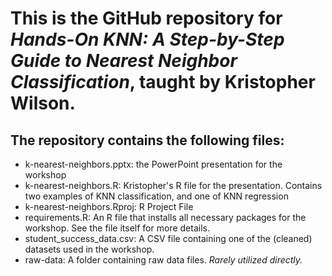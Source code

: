 # This is the GitHub repository for _Hands-On KNN: A Step-by-Step Guide to Nearest Neighbor Classification_, taught by **Kristopher Wilson**.

## The repository contains the following files:
 - k-nearest-neighbors.pptx: the PowerPoint presentation for the workshop
 - k-nearest-neighbors.R: Kristopher's R file for the presentation. Contains two examples of KNN classification, and one of KNN regression
 - k-nearest-neighbors.Rproj: R Project File
 - requirements.R: An R file that installs all necessary packages for the workshop. See the file itself for more details.
 - student_success_data.csv: A CSV file containing one of the (cleaned) datasets used in the workshop.
 - raw-data: A folder containing raw data files. _Rarely utilized directly._

